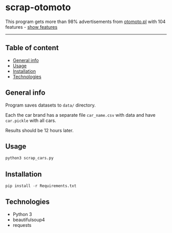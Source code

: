# scrap-otomoto

This program gets more than 98% advertisements from [otomoto.pl](https://otomoto.pl) with 104 features - [show features](feats.txt)

---

## Table of content
* [General info](#General-info)
* [Usage](#Usage)
* [Installation](#Installation)
* [Technologies](#technologies)

## General info

Program saves datasets to ```data/``` directory.

Each the car brand has a separate file ```car_name.csv``` with data and have ```car.pickle``` with all cars.

Results should be 12 hours later.

## Usage

```python
python3 scrap_cars.py
```

## Installation

```python
pip install -r Requirements.txt
```

## Technologies
- Python 3
- beautifulsoup4
- requests
